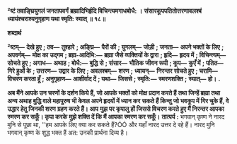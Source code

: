 **²ष्टं तवाङ्घ्रियुगलं जनतापवर्गं** **ब्रह्मादिभिर्हृदि विचिन्त्यमगाधबोधै: ।** **संसारकूपपतितोत्तरणावलश्बं** **ध्यायंश्चराश्यनुगृहाण यथा स्मृति: स्यात् ॥ १८॥** 

**शब्दार्थ** 

**²ष्टम्—** **देखे हुए** **; तव—** **तुश्हारे** **; अङ्घ्रि—** **पैरों की** **; युगलम्—** **जोड़ी** **; जनता—** **अपने भक्तों के लिए** **; अपवर्गम्—** **मोक्ष का** **उद्गम** **; ब्रह्म-आदिभि:—** **ब्रह्मा जैसे व्यक्तियों के द्वारा** **; हृदि—** **हृदय में** **; विचिन्त्यम्—** **सोचते हुए** **; अगाध—** **अथाह** **; बोधै:—** **बुद्धि से** **; संसार—** **भौतिक जीवन रूपी** **; कूप—** **कुएँ में** **; पतित—** **गिरे हुओं के** **; उत्तरण—** **उद्वार के लिए** **; अवलश्बम्—** **शरण** **;** **ध्यायन्—** **निरन्तर सोचते हुए** **; चरामि—** **विचरण करता हूँ** **; अनुगृहाण—** **आशीर्वाद दें** **; यथा—** **जिससे** **; स्मृति:—** **स्मरणशक्ति** **;** **स्यात्—** **हो।** **.** 

**अब मैंने आपके उन चरणों के दर्शन किये हैं, जो आपके भक्तों को मोक्ष प्रदान करते हैं** **तथा जिन्हें ब्रह्मा तथा अन्य अथाह बुद्धि वाले महापुरुष भी केवल अपने हृदयों में ध्यान कर** **सकते हैं किन्तु जो भवकूप में गिर चुके हैं, वे उद्धार हेतु जिनकी शरण ग्रहण करते हैं। आप** **मुझ पर कृपालु हों जिससे विचरण करते हुए मैं निरन्तर आपका स्मरण कर सकूँ। कृपा करके** **मुझे शक्ति दें कि मैं आपका स्मरण कर सकूँ।** **तात्पर्य :** भगवान् कृष्ण ने नारद मुनि से पूछा था, ''हम आपके लिए क्या कर सकते हैं?ÓÓ और यहाँ नारद उत्तर दे रहे हैं। नारद मुनि भगवान् कृष्ण के शुद्ध भक्त हैं अत: उनकी प्रार्थना दिव्य है।  